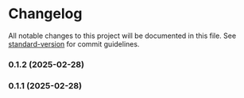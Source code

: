 # Changelog

All notable changes to this project will be documented in this file. See [standard-version](https://github.com/conventional-changelog/standard-version) for commit guidelines.

### 0.1.2 (2025-02-28)

### 0.1.1 (2025-02-28)
